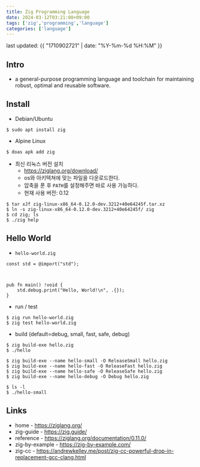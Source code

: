 ```yaml
---
title: Zig Programming Language
date: 2024-03-12T03:21:08+09:00
tags: ['zig','programming','language']
categories: ['language']
---
```


last updated: {{ "1710902721" | date: "%Y-%m-%d %H:%M" }}

## Intro
* a general-purpose programming language and toolchain for maintaining robust, optimal and reusable software.

## Install

* Debian/Ubuntu

```console
$ sudo apt install zig
```

* Alpine Linux

```console
$ doas apk add zig
```

* 최신 리눅스 버전 설치
  - <https://ziglang.org/download/>
  - os와 아키텍쳐에 맞는 파일을 다운로드한다.
  - 압축을 푼 후 `PATH`를 설정해주면 바로 사용 가능하다.
  - 현재 사용 버전: 0.12

```console
$ tar xJf zig-linux-x86_64-0.12.0-dev.3212+40e64245f.tar.xz
$ ln -s zig-linux-x86_64-0.12.0-dev.3212+40e64245f/ zig
$ cd zig; ls 
$ ./zig help
```
## Hello World

* `hello-world.zig`

```zig
const std = @import("std");

	

pub fn main() !void {
    std.debug.print("Hello, World!\n", .{});
}
```

* run / test

```console
$ zig run hello-world.zig
$ zig test hello-world.zig
```

*  build (default=debug, small, fast, safe, debug)

```console
$ zig build-exe hello.zig
$ ./hello

$ zig build-exe --name hello-small -O ReleaseSmall hello.zig
$ zig build-exe --name hello-fast -O ReleaseFast hello.zig
$ zig build-exe --name hello-safe -O ReleaseSafe hello.zig
$ zig build-exe --name hello-debug -O Debug hello.zig

$ ls -l 
$ ./hello-small
```

## Links
* home - <https://ziglang.org/>
* zig-guide - <https://zig.guide/>
* reference - <https://ziglang.org/documentation/0.11.0/>
* zig-by-example - <https://zig-by-example.com/>
* zig-cc - <https://andrewkelley.me/post/zig-cc-powerful-drop-in-replacement-gcc-clang.html>
